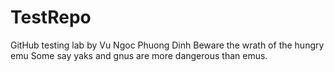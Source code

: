 # TestRepo
GitHub testing lab by Vu Ngoc Phuong Dinh
Beware the wrath of the hungry emu
Some say yaks and gnus are more dangerous than emus.

